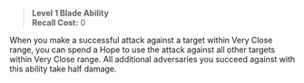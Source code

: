 > **Level 1 Blade Ability**  
> **Recall Cost:** 0

When you make a successful attack against a target within Very Close range, you can spend a Hope to use the attack against all other targets within Very Close range. All additional adversaries you succeed against with this ability take half damage.
